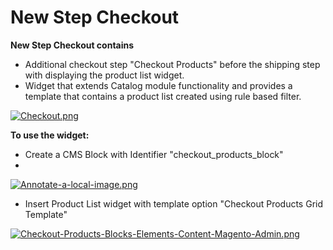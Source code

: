 # New Step Checkout

**New Step Checkout contains** 

- Additional checkout step "Checkout Products" before the shipping step with displaying the product list widget.
- Widget that extends Catalog module functionality and provides a template that contains a product list created using rule based filter.

[![Checkout.png](https://i.postimg.cc/dtTQMgQy/Checkout.png)](https://postimg.cc/cr0Gw9nx)

**To use the widget:**
- Create a CMS Block with Identifier "checkout_products_block"
- 
[![Annotate-a-local-image.png](https://i.postimg.cc/pLf2r8FV/Annotate-a-local-image.png)](https://postimg.cc/0zNgHznh)

- Insert Product List widget with template option "Checkout Products Grid Template"

[![Checkout-Products-Blocks-Elements-Content-Magento-Admin.png](https://i.postimg.cc/6qtPH2Qc/Checkout-Products-Blocks-Elements-Content-Magento-Admin.png)](https://postimg.cc/5YKpytLQ)
